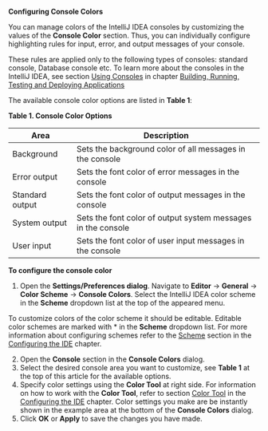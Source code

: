 **Configuring Console Colors**

You can manage colors of the IntelliJ IDEA consoles by customizing the values of the **Console Color** section. Thus, you can individually configure highlighting rules for input, error, and output messages of your console. 

These rules are applied only to the following types of consoles: standard console, Database console etc. To learn more about the consoles in the IntelliJ IDEA, see section [Using Consoles](UsingConsole.md) in chapter [Building, Running, Testing and Deploying Applications ](RunningApplications.md) 

The available console color options are listed in **Table 1**:

**Table 1. Console Color Options** 

|Area|  Description|
|--|--|
| Background| Sets the background color of all messages in the console |
| Error output | Sets the font color of error messages in the console |
| Standard output | Sets the font color of output messages in the console  |
| System output | Sets the font color of output system messages in the console |
| User input| Sets the font color of user input messages in the console |

**To configure the console color**

 1. Open the **Settings/Preferences dialog**. Navigate to **Editor** -> **General** -> **Color Scheme** -> **Console Colors**. Select the IntelliJ IDEA color scheme in the **Scheme** dropdown list at the top of the appeared menu. 
 
To customize colors of the color scheme it should be editable. Editable color schemes are marked with * in the **Scheme** dropdown list. For more information about configuring schemes refer to the [Scheme](Scheme.md) section in the [Configuring the IDE](ConfiguringIDE.md) chapter.  

 2. Open the **Console** section in the **Console Colors** dialog.
 3. Select the desired console area you want to customize, see **Table 1** at the top of this article for the available options. 
 4. Specify color settings using the **Color Tool** at right side. For information on how to work with the **Color Tool**, refer to section [Color Tool](ColorTool.md) in the [Configuring the IDE](ConfiguringIDE.md) chapter. Color settings you make are be instantly shown in the example area at the bottom of the **Console Colors** dialog.
 5. Click **OK** or **Apply** to save the changes you have made.

